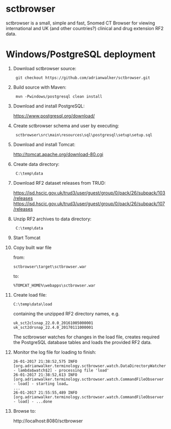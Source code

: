 # sctbrowser

sctbrowser is a small, simple and fast, Snomed CT Browser for viewing international and UK (and other countries?) clinical and drug extension RF2 data.

# Windows/PostgreSQL deployment

1. Download sctbrowser source:

        git checkout https://github.com/adrianwalker/sctbrowser.git

2. Build source with Maven:

        mvn -Pwindows/postgresql clean install

3. Download and install PostgreSQL:

    https://www.postgresql.org/download/

4. Create sctbrowser schema and user by executing:

        sctbrowser\src\main\resources\sql\postgresql\setup\setup.sql

5. Download and install Tomcat:

    http://tomcat.apache.org/download-80.cgi

6. Create data directory:

        C:\temp\data

7. Download RF2 dataset releases from TRUD:

    https://isd.hscic.gov.uk/trud3/user/guest/group/0/pack/26/subpack/103/releases
    https://isd.hscic.gov.uk/trud3/user/guest/group/0/pack/26/subpack/107/releases

8. Unzip RF2 archives to data directory:

        C:\temp\data

9. Start Tomcat

10. Copy built war file

    from:
        
        sctbrowser\target\sctbrowser.war 
    
    to: 
        
        %TOMCAT_HOME%\webapps\sctbrowser.war

11. Create load file:

        C:\temp\data\load

    containing the unzipped RF2 directory names, e.g.

        uk_sct2clsnap_22.0.0_20161005000001
        uk_sct2drsnap_22.4.0_20170111000001

    The sctbrowser watches for changes in the load file, creates required the PostgreSQL database tables and loads the provided RF2 data.

12. Monitor the log file for loading to finish:

        26-01-2017 21:38:52,575 INFO  [org.adrianwalker.terminology.sctbrowser.watch.DataDirectoryWatcher - lambda$watch$2] - processing file 'load'
        26-01-2017 21:38:52,613 INFO  [org.adrianwalker.terminology.sctbrowser.watch.CommandFileObserver - load] - starting load…
        ...
        26-01-2017 21:55:55,489 INFO  [org.adrianwalker.terminology.sctbrowser.watch.CommandFileObserver - load] - ...done

13. Browse to:

    http://localhost:8080/sctbrowser
